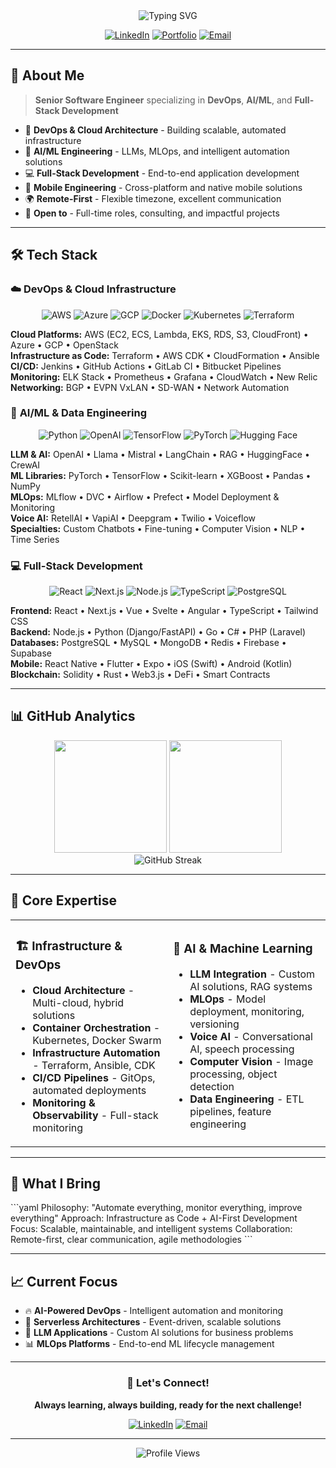 <div align="center">
  <img src="https://readme-typing-svg.demolab.com?font=Fira+Code&weight=600&size=32&duration=4000&pause=1000&color=00D9FF&background=0D111700&center=true&vCenter=true&width=800&lines=DevOps+%7C+AI+%7C+Full-Stack+Engineer;Cloud+Architecture+%26+Automation;AI%2FLLM+Solutions+%26+MLOps;Building+Scalable+Systems" alt="Typing SVG" />
</div>

<div align="center">
  
[![LinkedIn](https://img.shields.io/badge/LinkedIn-0077B5?style=for-the-badge&logo=linkedin&logoColor=white)](https://linkedin.com/in/yourprofile)
[![Portfolio](https://img.shields.io/badge/Portfolio-FF5722?style=for-the-badge&logo=todoist&logoColor=white)](https://yourportfolio.com)
[![Email](https://img.shields.io/badge/Email-D14836?style=for-the-badge&logo=gmail&logoColor=white)](mailto:your.email@example.com)

</div>

---

## 🚀 About Me

> **Senior Software Engineer** specializing in **DevOps**, **AI/ML**, and **Full-Stack Development**

- 🔧 **DevOps & Cloud Architecture** - Building scalable, automated infrastructure
- 🧠 **AI/ML Engineering** - LLMs, MLOps, and intelligent automation solutions  
- 💻 **Full-Stack Development** - End-to-end application development
- 📱 **Mobile Engineering** - Cross-platform and native mobile solutions
- 🌍 **Remote-First** - Flexible timezone, excellent communication
- 💼 **Open to** - Full-time roles, consulting, and impactful projects

---

## 🛠️ Tech Stack

### ☁️ **DevOps & Cloud Infrastructure**

<div align="center">

![AWS](https://img.shields.io/badge/AWS-FF9900?style=for-the-badge&logo=amazonaws&logoColor=white)
![Azure](https://img.shields.io/badge/Azure-0078D4?style=for-the-badge&logo=microsoftazure&logoColor=white)
![GCP](https://img.shields.io/badge/GCP-4285F4?style=for-the-badge&logo=googlecloud&logoColor=white)
![Docker](https://img.shields.io/badge/Docker-2496ED?style=for-the-badge&logo=docker&logoColor=white)
![Kubernetes](https://img.shields.io/badge/Kubernetes-326CE5?style=for-the-badge&logo=kubernetes&logoColor=white)
![Terraform](https://img.shields.io/badge/Terraform-623CE4?style=for-the-badge&logo=terraform&logoColor=white)

</div>

**Cloud Platforms:** AWS (EC2, ECS, Lambda, EKS, RDS, S3, CloudFront) • Azure • GCP • OpenStack  
**Infrastructure as Code:** Terraform • AWS CDK • CloudFormation • Ansible  
**CI/CD:** Jenkins • GitHub Actions • GitLab CI • Bitbucket Pipelines  
**Monitoring:** ELK Stack • Prometheus • Grafana • CloudWatch • New Relic  
**Networking:** BGP • EVPN VxLAN • SD-WAN • Network Automation

### 🤖 **AI/ML & Data Engineering**

<div align="center">

![Python](https://img.shields.io/badge/Python-3776AB?style=for-the-badge&logo=python&logoColor=white)
![OpenAI](https://img.shields.io/badge/OpenAI-412991?style=for-the-badge&logo=openai&logoColor=white)
![TensorFlow](https://img.shields.io/badge/TensorFlow-FF6F00?style=for-the-badge&logo=tensorflow&logoColor=white)
![PyTorch](https://img.shields.io/badge/PyTorch-EE4C2C?style=for-the-badge&logo=pytorch&logoColor=white)
![Hugging Face](https://img.shields.io/badge/🤗_Hugging_Face-FFD21E?style=for-the-badge&logoColor=black)

</div>

**LLM & AI:** OpenAI • Llama • Mistral • LangChain • RAG • HuggingFace • CrewAI  
**ML Libraries:** PyTorch • TensorFlow • Scikit-learn • XGBoost • Pandas • NumPy  
**MLOps:** MLflow • DVC • Airflow • Prefect • Model Deployment & Monitoring  
**Voice AI:** RetellAI • VapiAI • Deepgram • Twilio • Voiceflow  
**Specialties:** Custom Chatbots • Fine-tuning • Computer Vision • NLP • Time Series

### 💻 **Full-Stack Development**

<div align="center">

![React](https://img.shields.io/badge/React-61DAFB?style=for-the-badge&logo=react&logoColor=black)
![Next.js](https://img.shields.io/badge/Next.js-000000?style=for-the-badge&logo=nextdotjs&logoColor=white)
![Node.js](https://img.shields.io/badge/Node.js-339933?style=for-the-badge&logo=nodedotjs&logoColor=white)
![TypeScript](https://img.shields.io/badge/TypeScript-3178C6?style=for-the-badge&logo=typescript&logoColor=white)
![PostgreSQL](https://img.shields.io/badge/PostgreSQL-336791?style=for-the-badge&logo=postgresql&logoColor=white)

</div>

**Frontend:** React • Next.js • Vue • Svelte • Angular • TypeScript • Tailwind CSS  
**Backend:** Node.js • Python (Django/FastAPI) • Go • C# • PHP (Laravel)  
**Databases:** PostgreSQL • MySQL • MongoDB • Redis • Firebase • Supabase  
**Mobile:** React Native • Flutter • Expo • iOS (Swift) • Android (Kotlin)  
**Blockchain:** Solidity • Rust • Web3.js • DeFi • Smart Contracts

---

## 📊 GitHub Analytics

<div align="center">
  <img height="180em" src="https://github-readme-stats.vercel.app/api?username=yourusername&show_icons=true&theme=tokyonight&include_all_commits=true&count_private=true"/>
  <img height="180em" src="https://github-readme-stats.vercel.app/api/top-langs/?username=yourusername&layout=compact&langs_count=8&theme=tokyonight"/>
</div>

<div align="center">
  <img src="https://github-readme-streak-stats.herokuapp.com/?user=yourusername&theme=tokyonight" alt="GitHub Streak" />
</div>

---

## 🎯 Core Expertise

<table>
<tr>
<td width="50%">

### 🏗️ **Infrastructure & DevOps**
- **Cloud Architecture** - Multi-cloud, hybrid solutions
- **Container Orchestration** - Kubernetes, Docker Swarm
- **Infrastructure Automation** - Terraform, Ansible, CDK
- **CI/CD Pipelines** - GitOps, automated deployments
- **Monitoring & Observability** - Full-stack monitoring

</td>
<td width="50%">

### 🧠 **AI & Machine Learning**
- **LLM Integration** - Custom AI solutions, RAG systems
- **MLOps** - Model deployment, monitoring, versioning
- **Voice AI** - Conversational AI, speech processing
- **Computer Vision** - Image processing, object detection
- **Data Engineering** - ETL pipelines, feature engineering

</td>
</tr>
</table>

---

## 🌟 What I Bring

\`\`\`yaml
Philosophy: "Automate everything, monitor everything, improve everything"
Approach: Infrastructure as Code + AI-First Development
Focus: Scalable, maintainable, and intelligent systems
Collaboration: Remote-first, clear communication, agile methodologies
\`\`\`

---

## 📈 Current Focus

- 🔥 **AI-Powered DevOps** - Intelligent automation and monitoring
- 🚀 **Serverless Architectures** - Event-driven, scalable solutions  
- 🤖 **LLM Applications** - Custom AI solutions for business problems
- 📊 **MLOps Platforms** - End-to-end ML lifecycle management

---

<div align="center">

### 💬 Let's Connect!

**Always learning, always building, ready for the next challenge!**

[![LinkedIn](https://img.shields.io/badge/LinkedIn-Connect-0077B5?style=for-the-badge&logo=linkedin)](https://linkedin.com/in/yourprofile)
[![Email](https://img.shields.io/badge/Email-Contact-D14836?style=for-the-badge&logo=gmail)](mailto:your.email@example.com)

</div>

---

<div align="center">
  <img src="https://komarev.com/ghpvc/?username=yourusername&color=blueviolet&style=for-the-badge" alt="Profile Views" />
</div>
